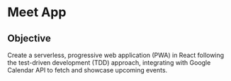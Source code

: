 # Meet App

## Objective

Create a serverless, progressive web application (PWA) in React following the test-driven development (TDD) approach, integrating with Google Calendar API to fetch and showcase upcoming events.
